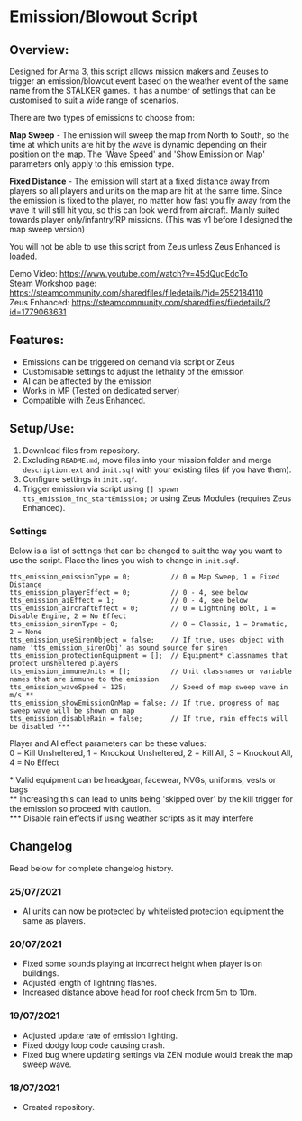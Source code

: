# Emission/Blowout Script
## Overview:
Designed for Arma 3, this script allows mission makers and Zeuses to trigger an emission/blowout event based on the weather event of the same name from the STALKER games. It has a number of settings that can be customised to suit a wide range of scenarios.

There are two types of emissions to choose from:  

**Map Sweep** - The emission will sweep the map from North to South, so the time at which units are hit by the wave is dynamic depending on their position on the map. The 'Wave Speed' and 'Show Emission on Map' parameters only apply to this emission type.  

**Fixed Distance** - The emission will start at a fixed distance away from players so all players and units on the map are hit at the same time. Since the emission is fixed to the player, no matter how fast you fly away from the wave it will still hit you, so this can look weird from aircraft. Mainly suited towards player only/infantry/RP missions. (This was v1 before I designed the map sweep version)

You will not be able to use this script from Zeus unless Zeus Enhanced is loaded.

Demo Video: https://www.youtube.com/watch?v=45dQugEdcTo  
Steam Workshop page: https://steamcommunity.com/sharedfiles/filedetails/?id=2552184110  
Zeus Enhanced: https://steamcommunity.com/sharedfiles/filedetails/?id=1779063631  

## Features:
- Emissions can be triggered on demand via script or Zeus
- Customisable settings to adjust the lethality of the emission
- AI can be affected by the emission
- Works in MP (Tested on dedicated server)
- Compatible with Zeus Enhanced.

## Setup/Use:
1. Download files from repository.
2. Excluding `README.md`, move files into your mission folder and merge `description.ext` and `init.sqf` with your existing files (if you have them).
3. Configure settings in `init.sqf`.
4. Trigger emission via script using `[] spawn tts_emission_fnc_startEmission;` or using Zeus Modules (requires Zeus Enhanced).

### Settings  
Below is a list of settings that can be changed to suit the way you want to use the script. Place the lines you wish to change in `init.sqf`.  

```sqf
tts_emission_emissionType = 0;          // 0 = Map Sweep, 1 = Fixed Distance
tts_emission_playerEffect = 0;          // 0 - 4, see below
tts_emission_aiEffect = 1;              // 0 - 4, see below
tts_emission_aircraftEffect = 0;        // 0 = Lightning Bolt, 1 = Disable Engine, 2 = No Effect
tts_emission_sirenType = 0;             // 0 = Classic, 1 = Dramatic, 2 = None
tts_emission_useSirenObject = false;    // If true, uses object with name 'tts_emission_sirenObj' as sound source for siren
tts_emission_protectionEquipment = [];  // Equipment* classnames that protect unsheltered players
tts_emission_immuneUnits = [];          // Unit classnames or variable names that are immune to the emission
tts_emission_waveSpeed = 125;           // Speed of map sweep wave in m/s **
tts_emission_showEmissionOnMap = false; // If true, progress of map sweep wave will be shown on map
tts_emission_disableRain = false;       // If true, rain effects will be disabled ***
```
Player and AI effect parameters can be these values:  
0 = Kill Unsheltered, 1 = Knockout Unsheltered, 2 = Kill All, 3 = Knockout All, 4 = No Effect  

\*  Valid equipment can be headgear, facewear, NVGs, uniforms, vests or bags  
\** Increasing this can lead to units being 'skipped over' by the kill trigger for the emission so proceed with caution.  
\*** Disable rain effects if using weather scripts as it may interfere




## Changelog
Read below for complete changelog history.

### 25/07/2021
- AI units can now be protected by whitelisted protection equipment the same as players.

### 20/07/2021
- Fixed some sounds playing at incorrect height when player is on buildings.
- Adjusted length of lightning flashes.
- Increased distance above head for roof check from 5m to 10m.

### 19/07/2021
- Adjusted update rate of emission lighting.
- Fixed dodgy loop code causing crash.
- Fixed bug where updating settings via ZEN module would break the map sweep wave.

### 18/07/2021
- Created repository.
